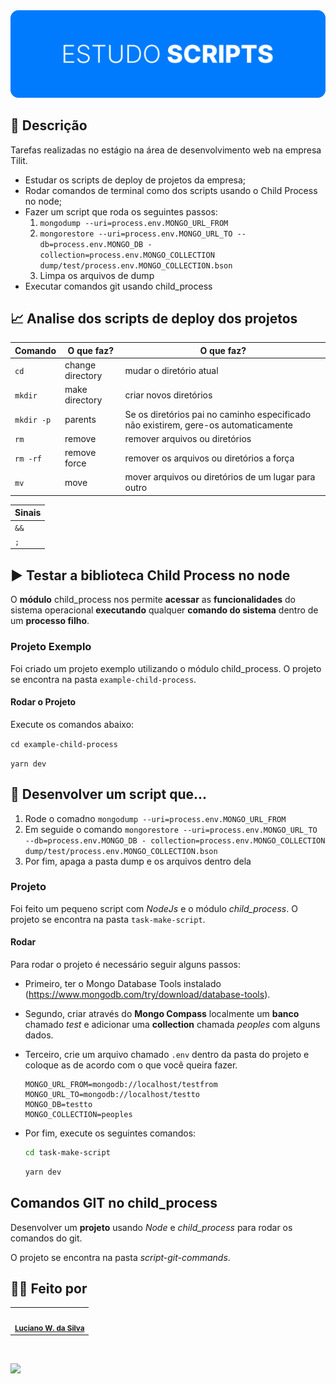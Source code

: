 <div align="center">
  <img src=".github/cover.svg" >
</div>

## 📝 **Descrição**

Tarefas realizadas no estágio na área de desenvolvimento web na empresa Tilit.

- Estudar os scripts de deploy de projetos da empresa;
- Rodar comandos de terminal como dos scripts usando o Child Process no node;
- Fazer um script que roda os seguintes passos:
  1. `mongodump --uri=process.env.MONGO_URL_FROM`
  2. `mongorestore --uri=process.env.MONGO_URL_TO --db=process.env.MONGO_DB - collection=process.env.MONGO_COLLECTION dump/test/process.env.MONGO_COLLECTION.bson`
  3. Limpa os arquivos de dump
- Executar comandos git usando child_process

## 📈 **Analise dos scripts de deploy dos projetos**

| Comando    | O que faz?       | O que faz?                                                                          |
| ---------- | ---------------- | ----------------------------------------------------------------------------------- |
| `cd`       | change directory | mudar o diretório atual                                                             |
| `mkdir`    | make directory   | criar novos diretórios                                                              |
| `mkdir -p` | parents          | Se os diretórios pai no caminho especificado não existirem, gere-os automaticamente |
| `rm`       | remove           | remover arquivos ou diretórios                                                      |
| `rm -rf`   | remove force     | remover os arquivos ou diretórios a força                                           |
| `mv`       | move             | mover arquivos ou diretórios de um lugar para outro                                 |

| Sinais |
| ------ |
| `&&`   |
| `;`    |

## ▶️ **Testar a biblioteca Child Process no node**

O **módulo** child_process nos permite **acessar** as **funcionalidades** do sistema operacional **executando** qualquer **comando do sistema** dentro de um **processo filho**.

### **Projeto Exemplo**

Foi criado um projeto exemplo utilizando o módulo child_process. O projeto se encontra na pasta `example-child-process`.

#### **Rodar o Projeto**

Execute os comandos abaixo:

`cd example-child-process`

`yarn dev`

## 🤔 Desenvolver um script que...

1. Rode o comadno `mongodump --uri=process.env.MONGO_URL_FROM`
2. Em seguide o comando `mongorestore --uri=process.env.MONGO_URL_TO --db=process.env.MONGO_DB - collection=process.env.MONGO_COLLECTION dump/test/process.env.MONGO_COLLECTION.bson`
3. Por fim, apaga a pasta dump e os arquivos dentro dela

### **Projeto**

Foi feito um pequeno script com _NodeJs_ e o módulo _child_process_.
O projeto se encontra na pasta `task-make-script`.

#### **Rodar**

Para rodar o projeto é necessário seguir alguns passos:

- Primeiro, ter o Mongo Database Tools instalado (https://www.mongodb.com/try/download/database-tools).
- Segundo, criar através do **Mongo Compass** localmente um **banco** chamado _test_ e adicionar uma **collection** chamada _peoples_ com alguns dados.
- Terceiro, crie um arquivo chamado `.env` dentro da pasta do projeto e coloque as de acordo com o que você queira fazer.

  ```
  MONGO_URL_FROM=mongodb://localhost/testfrom
  MONGO_URL_TO=mongodb://localhost/testto
  MONGO_DB=testto
  MONGO_COLLECTION=peoples
  ```

- Por fim, execute os seguintes comandos:

  ```bash
  cd task-make-script
  ```

  ```bash
  yarn dev
  ```

## Comandos GIT no child_process

Desenvolver um **projeto** usando *Node* e *child_process* para rodar os comandos do git.

O projeto se encontra na pasta *script-git-commands*.

## 👨‍💻 Feito por

<table>
  <tr>
    <td align="center"><img style="border-radius: 50%;" src="https://avatars3.githubusercontent.com/u/36344130?s=460&u=8f38afb60832d4576570ab1672894ac935e65db6&v=4" width="100px;" alt=""/><br /><sub><b><a href="https://linkedin.com/in/lucianoweslen11" title="Luciano">Luciano W. da Silva</a></b></sub></td>
  </tr>
</table>

<br/>

![](https://img.shields.io/badge/Nunca%20esque%C3%A7a%20de-aproveitar%20todos%20os%20momentos-informational?style=for-the-badge&logo=quote&logoColor=white&color=f4a261)
